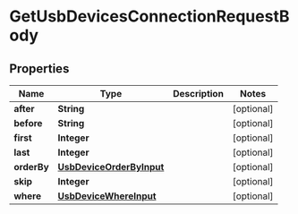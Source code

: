 

# GetUsbDevicesConnectionRequestBody


## Properties

Name | Type | Description | Notes
------------ | ------------- | ------------- | -------------
**after** | **String** |  |  [optional]
**before** | **String** |  |  [optional]
**first** | **Integer** |  |  [optional]
**last** | **Integer** |  |  [optional]
**orderBy** | [**UsbDeviceOrderByInput**](UsbDeviceOrderByInput.md) |  |  [optional]
**skip** | **Integer** |  |  [optional]
**where** | [**UsbDeviceWhereInput**](UsbDeviceWhereInput.md) |  |  [optional]



